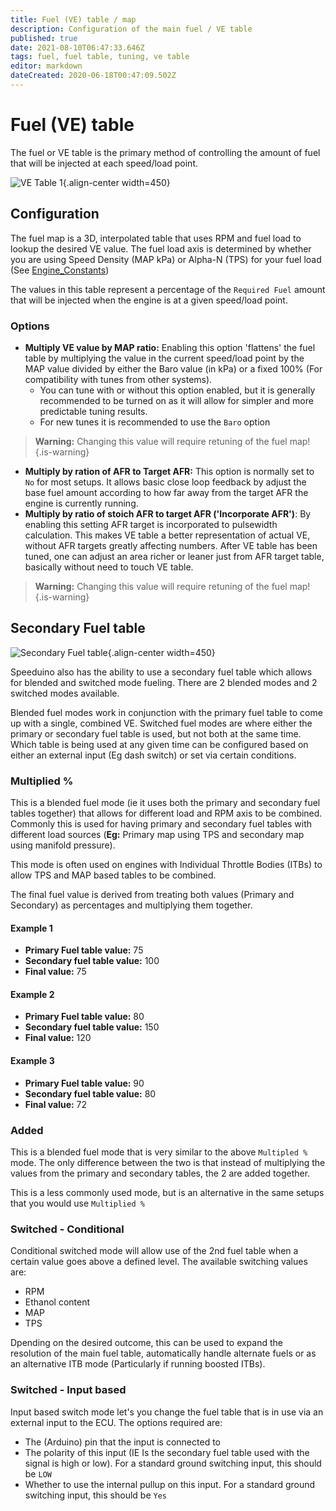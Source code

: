 ```yaml
---
title: Fuel (VE) table / map
description: Configuration of the main fuel / VE table 
published: true
date: 2021-08-10T06:47:33.646Z
tags: fuel, fuel table, tuning, ve table
editor: markdown
dateCreated: 2020-06-18T00:47:09.502Z
---
```


# Fuel (VE) table

The fuel or VE table is the primary method of controlling the amount of fuel that will be injected at each speed/load point. 

![VE Table 1](/img/tuning/ve_table.png){.align-center width=450}

## Configuration
The fuel map is a 3D, interpolated table that uses RPM and fuel load to lookup the desired VE value. The fuel load axis is determined by whether you are using Speed Density (MAP kPa) or Alpha-N (TPS) for your fuel load (See [Engine_Constants](/en/configuration/Engine_Constants))

The values in this table represent a percentage of the `Required Fuel` amount that will be injected when the engine is at a given speed/load point. 

### Options
- **Multiply VE value by MAP ratio:** Enabling this option 'flattens' the fuel table by multiplying the value in the current speed/load point by the MAP value divided by either the Baro value (in kPa) or a fixed 100% (For compatibility with tunes from other systems). 
  - You can tune with or without this option enabled, but it is generally recommended to be turned on as it will allow for simpler and more predictable tuning results. 
  - For new tunes it is recommended to use the `Baro` option
  
> **Warning:** Changing this value will require retuning of the fuel map!{.is-warning}

- **Multiply by ration of AFR to Target AFR:** This option is normally set to `No` for most setups. It allows basic close loop feedback by adjust the base fuel amount according to how far away from the target AFR the engine is currently running. 
- **Multiply by ratio of stoich AFR to target AFR ('Incorporate AFR')**: By enabling this setting  AFR target is incorporated to pulsewidth calculation. This makes VE table a better representation of actual VE, without AFR targets greatly affecting numbers. After VE table has been tuned, one can adjust an area richer or leaner just from AFR target table, basically without need to touch VE table.

> **Warning:** Changing this value will require retuning of the fuel map!{.is-warning}

## Secondary Fuel table

![Secondary Fuel table](/img/tuning/2nd_fuel_table.png){.align-center width=450}

Speeduino also has the ability to use a secondary fuel table which allows for blended and switched mode fueling. There are 2 blended modes and 2 switched modes available.

Blended fuel modes work in conjunction with the primary fuel table to come up with a single, combined VE. Switched fuel modes are where either the primary or secondary fuel table is used, but not both at the same time. Which table is being used at any given time can be configured based on either an external input (Eg dash switch) or set via certain conditions. 


### Multiplied %
This is a blended fuel mode (ie it uses both the primary and secondary fuel tables together) that allows for different load and RPM axis to be combined. Commonly this is used for having primary and secondary fuel tables with different load sources (**Eg:** Primary map using TPS and secondary map using manifold pressure). 

This mode is often used on engines with Individual Throttle Bodies (ITBs) to allow TPS and MAP based tables to be combined.

The final fuel value is derived from treating both values (Primary and Secondary) as percentages and multiplying them together. 

#### Example 1
* **Primary Fuel table value:** 75
* **Secondary fuel table value:** 100
* **Final value:** 75 

#### Example 2
* **Primary Fuel table value:** 80
* **Secondary fuel table value:** 150
* **Final value:** 120

#### Example 3
* **Primary Fuel table value:** 90
* **Secondary fuel table value:** 80
* **Final value:** 72

### Added
This is a blended fuel mode that is very similar to the above `Multipled %` mode. The only difference between the two is that instead of multiplying the values from the primary and secondary tables, the 2 are added together. 

This is a less commonly used mode, but is an alternative in the same setups that you would use `Multiplied %`

### Switched - Conditional
Conditional switched mode will allow use of the 2nd fuel table when a certain value goes above a defined level. The available switching values are:

* RPM
* Ethanol content
* MAP 
* TPS

Dpending on the desired outcome, this can be used to expand the resolution of the main fuel table, automatically handle alternate fuels or as an alternative ITB mode (Particularly if running boosted ITBs). 

### Switched - Input based
Input based switch mode let's you change the fuel table that is in use via an external input to the ECU. The options required are:

* The (Arduino) pin that the input is connected to
* The polarity of this input (IE Is the secondary fuel table used with the signal is high or low). For a standard ground switching input, this should be `LOW`
* Whether to use the internal pullup on this input. For a standard ground switching input, this should be `Yes`

